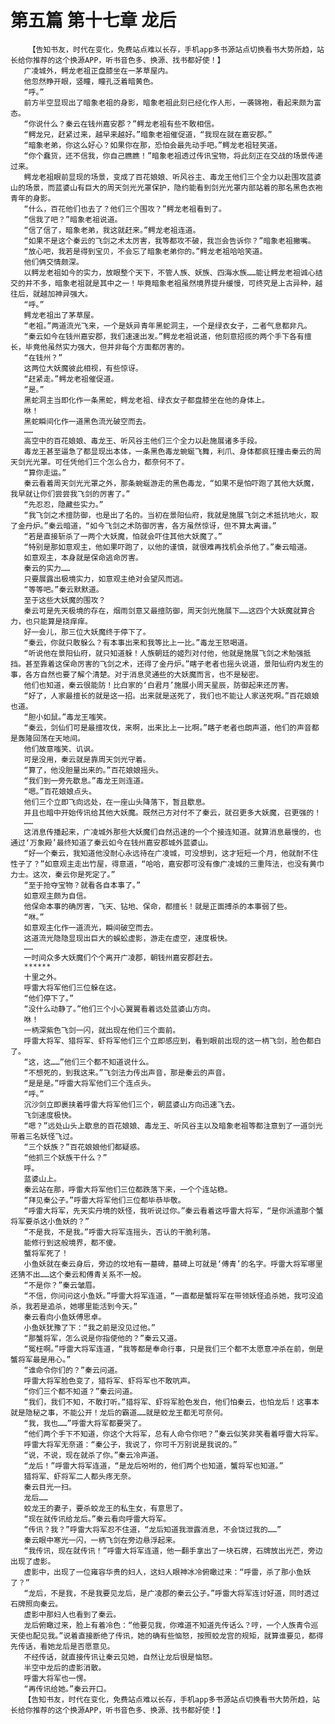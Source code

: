 # 第五篇 第十七章 龙后
        【告知书友，时代在变化，免费站点难以长存，手机app多书源站点切换看书大势所趋，站长给你推荐的这个换源APP，听书音色多、换源、找书都好使！】
       广凌城外，鳄龙老祖正盘膝坐在一茅草屋内。
       他忽然睁开眼，竖瞳，瞳孔泛着暗黄色。
       “呼。”
       前方半空显现出了暗象老祖的身影，暗象老祖此刻已经化作人形，一袭锦袍，看起来颇为富态。
       “你说什么？秦云在钱州嘉安郡？”鳄龙老祖有些不敢相信。
       “鳄龙兄，赶紧过来，越早来越好。”暗象老祖催促道，“我现在就在嘉安郡。”
       “暗象老弟，你这么好心？如果你在那，恐怕会最先动手吧。”鳄龙老祖轻笑道。
       “你个蠢货，还不信我，你自己瞧瞧！”暗象老祖透过传讯宝物，将此刻正在交战的场景传递过来。
       鳄龙老祖眼前显现的场景，变成了百花娘娘、听风谷主、毒龙王他们三个全力以赴围攻蓝婆山的场景，而蓝婆山有巨大的周天剑光光罩保护，隐约能看到剑光光罩内部站着的那名黑色衣袍青年的身影。
       “什么，百花他们也去了？他们三个围攻？”鳄龙老祖看到了。
       “信我了吧？”暗象老祖说道。
       “信了信了，暗象老弟，我这就赶来。”鳄龙老祖连道。
       “如果不是这个秦云的飞剑之术太厉害，我等都攻不破，我岂会告诉你？”暗象老祖撇嘴。
       “放心吧，我若是得到宝贝，不会忘了暗象老弟你的。”鳄龙老祖哈哈笑道。
       他们俩交情颇深。
       以鳄龙老祖如今的实力，放眼整个天下，不管人族、妖族、四海水族……能让鳄龙老祖诚心结交的并不多，暗象老祖就是其中之一！毕竟暗象老祖虽然境界提升缓慢，可终究是上古异种，越往后，就越加神异强大。
       “呼。”
       鳄龙老祖出了茅草屋。
       “老祖。”两道流光飞来，一个是妖异青年黑蛇洞主，一个是绿衣女子，二者气息都非凡。
       “秦云如今在钱州嘉安郡，我们速速出发。”鳄龙老祖说道，他刻意招揽的两个手下各有擅长，毕竟他虽然实力强大，但并非每个方面都厉害的。
       “在钱州？”
       这两位大妖魔彼此相视，有些惊讶。
       “赶紧走。”鳄龙老祖催促道。
       “是。”
       黑蛇洞主当即化作一条黑蛇，鳄龙老祖、绿衣女子都盘膝坐在他的身体上。
       咻！
       黑蛇瞬间化作一道黑色流光破空而去。
       ……
       高空中的百花娘娘、毒龙王、听风谷主他们三个全力以赴施展诸多手段。
       毒龙王甚至逼急了都显现出本体，一条黑色毒龙蜿蜒飞舞，利爪、身体都疯狂撞击秦云的周天剑光光罩。可任凭他们三个怎么合力，都奈何不了。
       “算你走运。”
       秦云看着周天剑光光罩之外，那条蜿蜒游走的黑色毒龙，“如果不是怕吓跑了其他大妖魔，我早就让你们尝尝我飞剑的厉害了。”
       “先忍忍，隐藏些实力。”
       “我飞剑之术擅防御，也是出了名的。当初在景阳仙府，我就是施展飞剑之术抵抗地火，取了金丹炉。”秦云暗道，“如今飞剑之术防御厉害，各方虽然惊讶，但不算太离谱。”
       “若是直接斩杀了一两个大妖魔，怕就会吓住其他大妖魔了。”
       “特别是那如意观主，他如果吓跑了，以他的谨慎，就很难再找机会杀他了。”秦云暗道。
       如意观主，本身就是保命逃命厉害。
       秦云的实力……
       只要展露出极境实力，如意观主绝对会望风而逃。
       “等等吧。”秦云默默道。
       至于这些大妖魔的围攻？
       秦云可是先天极境的存在，烟雨剑意又最擅防御，周天剑光施展下……这四个大妖魔就算合力，也只能算是挠痒痒。
       好一会儿，那三位大妖魔终于停下了。
       “秦云，你就只敢躲么？有本事出来和我等比上一比。”毒龙王怒喝道。
       “听说他在景阳仙府，就只知道躲！人族朝廷的姬烈对付他，他就是施展飞剑之术勉强抵挡。甚至靠着这保命厉害的飞剑之术，还得了金丹炉。”瞎子老者也摇头说道，景阳仙府内发生的事，各方自然也要了解个清楚。对于消息灵通些的大妖魔而言，也不是秘密。
       他们也知道，秦云很能防！比白家的‘白君月’施展小周天星辰，防御起来还厉害。
       “好了，人家最擅长的就是这一招。出来就是送死了，我们也不能让人家送死啊。”百花娘娘也道。
       “胆小如鼠。”毒龙王嗤笑。
       “秦云，剑仙们可是最擅攻伐，来啊，出来比上一比啊。”瞎子老者也朗声道，他们的声音都是轰隆回荡在天地间。
       他们故意嗤笑、讥讽。
       可是没用，秦云就是靠周天剑光守着。
       “算了，他没胆量出来的。”百花娘娘摇头。
       “我们到一旁先歇息。”毒龙王则连道。
       “嗯。”百花娘娘点头。
       他们三个立即飞向远处，在一座山头降落下，暂且歇息。
       并且也暗中开始传讯给其他大妖魔。既然己方对付不了秦云，就召更多大妖魔，召更强的！
       ……
       这消息传播起来，广凌城外那些大妖魔们自然迅速的一个个接连知道。就算消息最慢的，也通过‘万象殿’最终知道了秦云如今在钱州嘉安郡城外蓝婆山。
       “好一个秦云，我知道他没耐心永远待在广凌城，可没想到，这才短短一个月，他就耐不住性子了？”如意观主走出竹屋，得意道，“哈哈，嘉安郡可没有像广凌城的三重阵法，也没有黄巾力士。这次，秦云你是死定了。”
       “至于抢夺宝物？就看各自本事了。”
       如意观主颇为自信。
       他保命本事的确厉害，飞天、钻地、保命，都擅长！就是正面搏杀的本事弱了些。
       “咻。”
       如意观主化作一道流光，瞬间破空而去。
       这道流光隐隐显现出巨大的蜈蚣虚影，游走在虚空，速度极快。
       ……
       一时间众多大妖魔们个个离开广凌郡，朝钱州嘉安郡赶去。
       ******
       十里之外。
       呼雷大将军他们三位躲在这。
       “他们停下了。”
       “没什么动静了。”他们三个小心翼翼看着远处蓝婆山方向。
       咻！
       一柄深紫色飞剑一闪，就出现在他们三个面前。
       呼雷大将军、猎将军、虾将军他们三个立即感应到，看到眼前出现的这一柄飞剑，脸色都白了。
       “这，这……”他们三个都不知道说什么。
       “不想死的，到我这来。”飞剑法力传出声音，那是秦云的声音。
       “是是是。”呼雷大将军他们三个连点头。
       “呼。”
       沉沙剑立即裹挟着呼雷大将军他们三个，朝蓝婆山方向迅速飞去。
       飞剑速度极快。
       “嗯？”远处山头上歇息的百花娘娘、毒龙王、听风谷主以及暗象老祖等都注意到了一道剑光带着三名妖怪飞过。
       “三个妖族？”百花娘娘他们都疑惑。
       “他抓三个妖族干什么？”
       呼。
       蓝婆山上。
       秦云站在那，呼雷大将军他们三位都跌落下来，一个个连站稳。
       “拜见秦公子。”呼雷大将军他们三位都毕恭毕敬。
       “呼雷大将军，先天实丹境的妖怪，我听说过你。”秦云看着这呼雷大将军，“是你派遣那个蟹将军要杀这小鱼妖的？”
       “不是我，不是我。”呼雷大将军连摇头，否认的干脆利落。
       能修行到这般境界，都不傻。
       蟹将军死了！
       小鱼妖就在秦云身后，旁边的坟地有一墓碑，墓碑上可就是‘傅青’的名字。呼雷大将军哪里还猜不出……这个秦云和傅青关系不一般。
       “不是你？”秦云皱眉。
       “不信，你问问这小鱼妖。”呼雷大将军连道，“一直都是蟹将军在带领妖怪追杀她，我可没追杀，我若是追杀，她哪里能活到今天。”
       秦云看向小鱼妖傅思卓。
       小鱼妖犹豫了下：“我之前是没见过他。”
       “那蟹将军，怎么说是你指使他的？”秦云又道。
       “冤枉啊。”呼雷大将军连道，“我等都是奉命行事，只是我们三个都不太愿意冲杀在前，倒是蟹将军最是用心。”
       “谁命令你们的？”秦云问道。
       呼雷大将军脸色变了，猎将军、虾将军也不敢吭声。
       “你们三个都不知道？”秦云问道。
       “我们，我们不知，不敢打听。”猎将军、虾将军脸色发白，他们怕秦云，也怕龙后！这事本就是隐秘之事，不能公开！龙后的霸道……就是蛟龙王都无可奈何。
       “我，我也……”呼雷大将军都要哭了。
       “他们两个手下不知道，你这个大将军，总有人命令你吧？”秦云似笑非笑看着呼雷大将军。
       呼雷大将军无奈道：“秦公子，我说了，你可千万别说是我说的。”
       “说，不说，现在就杀了你。”秦云冷声道。
       “龙后！”呼雷大将军连道，“是龙后吩咐的，他们两个也知道，蟹将军也知道。”
       猎将军、虾将军二人都头疼无奈。
       秦云目光一扫。
       龙后……
       蛟龙王的妻子，要杀蛟龙王的私生女，有意思了。
       “现在就传讯给龙后。”秦云看向呼雷大将军。
       “传讯？我？”呼雷大将军忍不住道，“龙后知道我泄露消息，不会饶过我的……”
       秦云眼中寒光一闪，一柄飞剑在旁边悬浮起来。
       “我传讯，现在就传讯！”呼雷大将军连道，他一翻手拿出了一块石牌，石牌放出光芒，旁边出现了虚影。
       虚影中，出现了一位雍容华贵的妇人，这妇人眼神冰冷俯瞰过来：“呼雷，杀了那小鱼妖了？”
       “龙后，不是我，不是我要见龙后，是广凌郡的秦云公子。”呼雷大将军连讨好道，同时透过石牌照向秦云。
       虚影中那妇人也看到了秦云。
       龙后俯瞰过来，脸上有着冷色：“他要见我，你难道不知道先传话么？哼，一个人族青令巡天使也配见我。”说着直接断绝了传讯，她的确有些恼怒，按照蛟龙宫的规矩，就算谁要见，都得先传话，看她龙后是否愿意见。
       不经传话，就直接传讯让秦云见她，自然让龙后很是恼怒。
       半空中龙后的虚影消散。
       呼雷大将军也一愣。
       “再传讯给她。”秦云开口。
       【告知书友，时代在变化，免费站点难以长存，手机app多书源站点切换看书大势所趋，站长给你推荐的这个换源APP，听书音色多、换源、找书都好使！】
